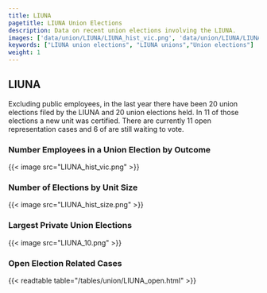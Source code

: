 ```yaml
---
title: LIUNA
pagetitle: LIUNA Union Elections
description: Data on recent union elections involving the LIUNA.
images: ['data/union/LIUNA/LIUNA_hist_vic.png', 'data/union/LIUNA/LIUNA_hist_size.png', 'data/union/LIUNA/LIUNA_10.png']
keywords: ["LIUNA union elections", "LIUNA unions","Union elections"]
weight: 1
---
```

##  LIUNA

Excluding public employees, in the last year there have been 20 union elections filed by the LIUNA and 20 union elections held. In 11 of those elections a new unit was certified. There are currently 11 open representation cases and 6 of are still waiting to vote.

### Number Employees in a Union Election by Outcome
{{< image src="LIUNA_hist_vic.png" >}}

### Number of Elections by Unit Size
{{< image src="LIUNA_hist_size.png" >}}

### Largest Private Union Elections
{{< image src="LIUNA_10.png" >}}

### Open Election Related Cases
{{< readtable table="/tables/union/LIUNA_open.html" >}}

